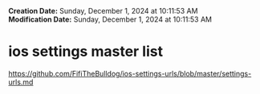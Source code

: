 <div><b>Creation Date:</b> Sunday, December 1, 2024 at 10:11:53 AM<br></div>
<div><b>Modification Date:</b> Sunday, December 1, 2024 at 10:11:53 AM<br></div>
<div><h1>ios settings master list</h1></div>
<div><a href=https://github.com/FifiTheBulldog/ios-settings-urls/blob/master/settings-urls.md>https://github.com/FifiTheBulldog/ios-settings-urls/blob/master/settings-urls.md</a><br></div>

